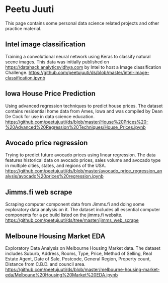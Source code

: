 # Peetu Juuti

This page contains some personal data science related projects and other practice material.  

## Intel image classification

Training a convolutional neural network using Keras to classify natural scene images. This data was initially published on https://datahack.analyticsvidhya.com by Intel to host a Image classification Challenge. 
https://github.com/peetujuuti/ds/blob/master/intel-image-classification.ipynb  

## Iowa House Price Prediction

Using advanced regression techniques to predict house prices. The dataset contains residential home data from Ames, Iowa and was compiled by Dean De Cock for use in data science education. 
https://github.com/peetujuuti/ds/blob/master/House%20Prices%20-%20Advanced%20Regression%20Techniques/House_Prices.ipynb  

## Avocado price regression 

Trying to predict future avocado prices using linear regression. The data features historical data on avocado prices, sales volume and avocado type in multiple cities, states, and regions of the USA. 
https://github.com/peetujuuti/ds/blob/master/avocado_price_regression_analysis/avocado%20prices%20regression.ipynb  

## Jimms.fi web scrape

Scraping computer component data from Jimms.fi and doing some exploratory data analysis on it. The dataset includes all essential computer components for a pc build listed on the jimms.fi website.
https://github.com/peetujuuti/ds/tree/master/jimms_web_scrape  

## Melboune Housing Market EDA

Exploratory Data Analysis on Melbourne Housing Market data. The dataset includes Suburb, Address, Rooms, Type, Price, Method of Selling, Real Estate Agent, Date of Sale, Postcode, General Region, Property count, Distance from C.B.D. and council area. 
https://github.com/peetujuuti/ds/blob/master/melbourne-housing-market-eda/Melboune%20Housing%20Market%20EDA.ipynb  
